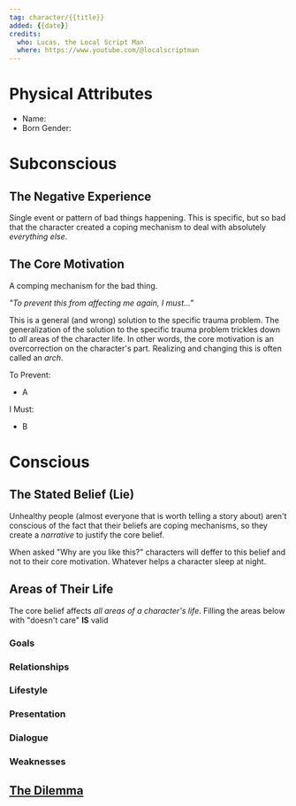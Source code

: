 ```yaml
---
tag: character/{{title}}
added: {{date}}
credits:
  who: Lucas, the Local Script Man
  where: https://www.youtube.com/@localscriptman
---
```


# Physical Attributes

- Name:
- Born Gender:

# Subconscious

## The Negative Experience

Single event or pattern of bad things happening.
This is specific, but so bad that the character created a coping mechanism to deal with absolutely *everything else*.

## The Core Motivation

A comping mechanism for the bad thing.

*"To prevent this from affecting me again, I must..."*

This is a general (and wrong) solution to the specific trauma problem. The generalization of the solution to the specific trauma problem trickles down to *all* areas of the character life. In other words, the core motivation is an overcorrection on the character's part. Realizing and changing this is often called an *arch*.

To Prevent:
- A

I Must:
- B

# Conscious

## The Stated Belief (Lie)

Unhealthy people (almost everyone that is worth telling a story about) aren't conscious of the fact that their beliefs are coping mechanisms, so they create a *narrative* to justify the core belief.

When asked "Why are you like this?" characters will deffer to this belief and not to their core motivation. Whatever helps a character sleep at night.

## Areas of Their Life

The core belief affects *all areas of a character's life*.
Filling the areas below with "doesn't care" **IS** valid

### Goals
### Relationships
### Lifestyle
### Presentation
### Dialogue
### Weaknesses

## [The Dilemma](setting_and_themes.md#^476916)